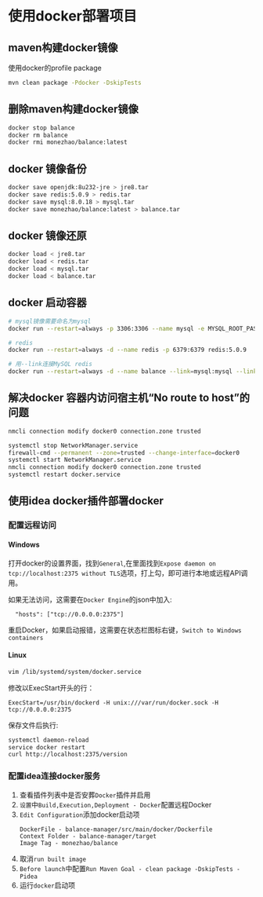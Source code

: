 # 使用docker部署项目

## maven构建docker镜像

使用docker的profile package

```bash
mvn clean package -Pdocker -DskipTests
```

## 删除maven构建docker镜像

```bash
docker stop balance
docker rm balance
docker rmi monezhao/balance:latest
```

## docker 镜像备份

```bash
docker save openjdk:8u232-jre > jre8.tar
docker save redis:5.0.9 > redis.tar
docker save mysql:8.0.18 > mysql.tar
docker save monezhao/balance:latest > balance.tar
```

## docker 镜像还原

```bash
docker load < jre8.tar
docker load < redis.tar
docker load < mysql.tar
docker load < balance.tar
```

## docker 启动容器

```bash
# mysql镜像需要命名为mysql
docker run --restart=always -p 3306:3306 --name mysql -e MYSQL_ROOT_PASSWORD=root  -d mysql:8.0.18 --default-authentication-plugin=mysql_native_password --lower_case_table_names=1

# redis
docker run --restart=always -d --name redis -p 6379:6379 redis:5.0.9

# 用--link连接MySQL redis
docker run --restart=always -d --name balance --link=mysql:mysql --link=redis:redis -p 8686:8686 monezhao/balance:latest
```

## 解决docker 容器内访问宿主机“No route to host”的问题

```bash
nmcli connection modify docker0 connection.zone trusted

systemctl stop NetworkManager.service
firewall-cmd --permanent --zone=trusted --change-interface=docker0
systemctl start NetworkManager.service
nmcli connection modify docker0 connection.zone trusted
systemctl restart docker.service
```

## 使用idea docker插件部署docker

### 配置远程访问

#### Windows

打开docker的设置界面，找到`General`,在里面找到`Expose daemon on tcp://localhost:2375 without TLS`选项，打上勾，即可进行本地或远程API调用。

如果无法访问，这需要在`Docker Engine`的json中加入:
```
  "hosts": ["tcp://0.0.0.0:2375"]
```

重启Docker，如果启动报错，这需要在状态栏图标右键，`Switch to Windows containers` 

#### Linux

```bash
vim /lib/systemd/system/docker.service
```

修改以ExecStart开头的行：

```text
ExecStart=/usr/bin/dockerd -H unix:///var/run/docker.sock -H tcp://0.0.0.0:2375
```

保存文件后执行:

```bash
systemctl daemon-reload
service docker restart
curl http://localhost:2375/version
```

### 配置idea连接docker服务

1. 查看插件列表中是否安葬`Docker`插件并启用
2. `设置`中`Build,Execution,Deployment - Docker`配置远程Docker
3. `Edit Configuration`添加docker启动项
    ```text
    DockerFile - balance-manager/src/main/docker/Dockerfile
    Context Folder - balance-manager/target
    Image Tag - monezhao/balance
    ```
4. 取消`run built image`
5. `Before launch`中配置`Run Maven Goal - clean package -DskipTests -Pidea`
6. 运行`docker`启动项